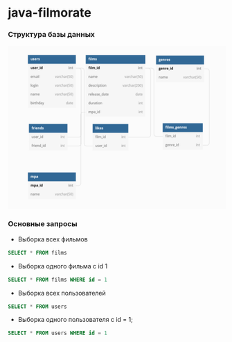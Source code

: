 # java-filmorate
### Структура базы данных
![This is an image](filmorate.png)
### Основные запросы
- Выборка всех фильмов
~~~~sql
SELECT * FROM films
~~~~
- Выборка одного фильма с id 1
~~~~sql
SELECT * FROM films WHERE id = 1
~~~~
- Выборка всех пользователей
~~~~sql
SELECT * FROM users
~~~~
- Выборка одного пользователя с id = 1;
~~~~sql
SELECT * FROM users WHERE id = 1
~~~~